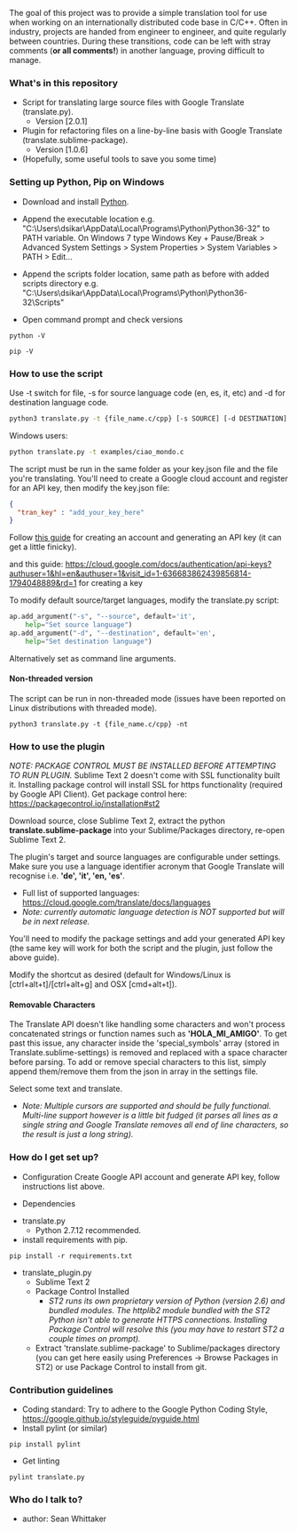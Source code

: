 The goal of this project was to provide a simple translation tool for use when working on an internationally distributed code base in C/C++.
Often in industry, projects are handed from engineer to engineer, and quite regularly between countries. During these transitions, code can be left with stray comments (__or all comments!__) in another language, proving difficult to manage.

### What's in this repository ###

* Script for translating large source files with Google Translate (translate.py).
	* Version [2.0.1]
* Plugin for refactoring files on a line-by-line basis with Google Translate (translate.sublime-package).
	* Version [1.0.6]
* (Hopefully, some useful tools to save you some time)

### Setting up Python, Pip on Windows ###

* Download and install [Python](https://www.python.org/downloads/).  

* Append the executable location e.g. "C:\Users\dsikar\AppData\Local\Programs\Python\Python36-32" to PATH variable. On Windows 7 type Windows Key + Pause/Break > Advanced System Settings > System Properties > System Variables > PATH > Edit...  

* Append the scripts folder location, same path as before with added scripts directory e.g. "C:\Users\dsikar\AppData\Local\Programs\Python\Python36-32\Scripts"

* Open command prompt and check versions  

```
python -V
```

```
pip -V
```

### How to use the script ###

Use -t switch for file, -s for source language code (en, es, it, etc) and -d for destination language code.  
```bash
python3 translate.py -t {file_name.c/cpp} [-s SOURCE] [-d DESTINATION]
```

Windows users:

```bash
python translate.py -t examples/ciao_mondo.c
```

The script must be run in the same folder as your key.json file and the file you're translating. You'll need to create a Google cloud account and register for an API key, then modify the key.json file:

```json
{
  "tran_key" : "add_your_key_here"
}
```

Follow [this guide](https://cloud.google.com/translate/docs/getting-started) for creating an account and generating an API key (it can get a little finicky).

and this guide: https://cloud.google.com/docs/authentication/api-keys?authuser=1&hl=en&authuser=1&visit_id=1-636683862439856814-1794048889&rd=1
for creating a key


To modify default source/target languages, modify the translate.py script:
```python
ap.add_argument("-s", "--source", default='it',
    help="Set source language")
ap.add_argument("-d", "--destination", default='en',
    help="Set destination language")
```
Alternatively set as command line arguments.

#### Non-threaded version ####

The script can be run in non-threaded mode (issues have been reported on Linux distributions with threaded mode).
```
python3 translate.py -t {file_name.c/cpp} -nt
```

### How to use the plugin ###

*NOTE: PACKAGE CONTROL MUST BE INSTALLED BEFORE ATTEMPTING TO RUN PLUGIN.* Sublime Text 2 doesn't come with SSL functionality built it. Installing package control will install SSL for https functionality (required by Google API Client). Get package control here: https://packagecontrol.io/installation#st2

Download source, close Sublime Text 2, extract the python **translate.sublime-package** into your Sublime/Packages directory, re-open Sublime Text 2.

The plugin's target and source languages are configurable under settings. Make sure you use a language identifier acronym that Google Translate will recognise i.e. **'de', 'it', 'en, 'es'**.

- Full list of supported languages: https://cloud.google.com/translate/docs/languages
- *Note: currently automatic language detection is NOT supported but will be in next release.*

You'll need to modify the package settings and add your generated API key (the same key will work for both the script and the plugin, just follow the above guide).

Modify the shortcut as desired (default for Windows/Linux is [ctrl+alt+t]/[ctrl+alt+g] and OSX [cmd+alt+t]).

#### Removable Characters ####

The Translate API doesn't like handling some characters and won't process concatenated strings or function names such as **'HOLA_MI_AMIGO'**. To get past this issue, any character inside the 'special_symbols' array (stored in Translate.sublime-settings) is removed and replaced with a space character before parsing. To add or remove special characters to this list, simply append them/remove them from the json in array in the settings file.

Select some text and translate.
- *Note: Multiple cursors are supported and should be fully functional. Multi-line support however is a little bit fudged (it parses all lines as a single string and Google Translate removes all end of line characters, so the result is just a long string).*

### How do I get set up? ###

* Configuration
Create Google API account and generate API key, follow instructions list above.

* Dependencies
- translate.py
	- Python 2.7.12 recommended.
- install requirements with pip.
```
pip install -r requirements.txt
```
- translate_plugin.py
	- Sublime Text 2
	- Package Control Installed
		- *ST2 runs its own proprietary version of Python (version 2.6) and bundled modules. The httplib2 module bundled with
		the ST2 Python isn't able to generate HTTPS connections. Installing Package Control will resolve this (you may have to restart ST2 a couple times on prompt).*
	- Extract 'translate.sublime-package' to Sublime/packages directory (you can get here easily using Preferences -> Browse Packages in ST2) or use Package Control to install from git.

### Contribution guidelines ###

- Coding standard: Try to adhere to the Google Python Coding Style, https://google.github.io/styleguide/pyguide.html
- Install pylint (or similar)
```
pip install pylint
```
- Get linting
```
pylint translate.py
```


### Who do I talk to? ###

* author: Sean Whittaker